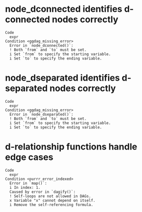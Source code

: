 # node_dconnected identifies d-connected nodes correctly

    Code
      expr
    Condition <ggdag_missing_error>
      Error in `node_dconnected()`:
      ! Both `from` and `to` must be set.
      i Set `from` to specify the starting variable.
      i Set `to` to specify the ending variable.

# node_dseparated identifies d-separated nodes correctly

    Code
      expr
    Condition <ggdag_missing_error>
      Error in `node_dseparated()`:
      ! Both `from` and `to` must be set.
      i Set `from` to specify the starting variable.
      i Set `to` to specify the ending variable.

# d-relationship functions handle edge cases

    Code
      expr
    Condition <purrr_error_indexed>
      Error in `map()`:
      i In index: 1.
      Caused by error in `dagify()`:
      ! Self-loops are not allowed in DAGs.
      x Variable "x" cannot depend on itself.
      i Remove the self-referencing formula.

